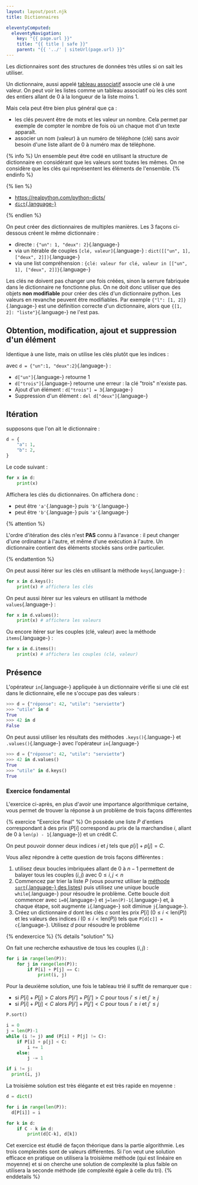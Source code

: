 ```yaml
---
layout: layout/post.njk
title: Dictionnaires

eleventyComputed:
  eleventyNavigation:
    key: "{{ page.url }}"
    title: "{{ title | safe }}"
    parent: "{{ '../' | siteUrl(page.url) }}"
---
```


Les dictionnaires sont des structures de données très utiles si on sait les utiliser.

Un dictionnaire, aussi appelé [tableau associatif](https://fr.wikipedia.org/wiki/Tableau_associatif) associe une clé à une valeur. On peut voir les listes comme un tableau associatif où les clés sont des entiers allant de 0 à la longueur de la liste moins 1.

Mais cela peut être bien plus général que ça :

- les clés peuvent être de mots et les valeur un nombre. Cela permet par exemple de compter le nombre de fois où un chaque mot d'un texte apparaît.
- associer un nom (valeur) à un numéro de téléphone (clé) sans avoir besoin d'une liste allant de 0 à numéro max de téléphone.

{% info %}
Un ensemble peut être codé en utilisant la structure de dictionnaire en considérant que les valeurs sont toutes les mêmes. On ne considère que les clés qui représentent les éléments de l'ensemble.
{% endinfo %}

{% lien %}

- <https://realpython.com/python-dicts/>
- [`dict`{.language-}](https://docs.python.org/fr/3/tutorial/datastructures.html#dictionaries)

{% endlien %}

On peut créer des dictionnaires de multiples manières. Les 3 façons ci-dessous créent le même dictionnaire :

- directe : `{"un": 1, "deux": 2}`{.language-}
- via un itérable de couples `[clé, valeur]`{.language-} : `dict([["un", 1], ["deux", 2]])`{.language-}
- via une list compréhension : `{clé: valeur for clé, valeur in [["un", 1], ["deux", 2]]}`{.language-}

Les clés ne doivent pas changer une fois créées, sinon la serrure fabriquée dans le dictionnaire ne fonctionne plus. On ne doit donc utiliser que des objets **non modifiable** pour créer des clés d'un dictionnaire python. Les valeurs en revanche peuvent être modifiables. Par exemple `{"l": [1, 2]}`{.language-} est une définition correcte d'un dictionnaire, alors que `{[1, 2]: "liste"}`{.language-} ne l'est pas.

## Obtention, modification, ajout et suppression d'un élément

Identique à une liste, mais on utilise les clés plutôt que les indices :

avec `d = {"un":1, "deux":2}`{.language-} :

- `d["un"]`{.language-} retourne 1
- `d["trois"]`{.language-} retourne une erreur : la clé "trois" n'existe pas.
- Ajout d'un élément : `d["trois"] = 3`{.language-}
- Suppression d'un élément : `del d["deux"]`{.language-}

## Itération

supposons que l'on ait le dictionnaire :

```python
d = {
    "a": 1,
    "b": 2,
}
```

Le code suivant :

```python
for x in d:
    print(x)
```

Affichera les clés du dictionnaires. On affichera donc :

- peut être `'a'`{.language-} puis `'b'`{.language-}
- peut être `'b'`{.language-} puis `'a'`{.language-}

{% attention %}

L'ordre d'itération des clés n'est **PAS** connu à l'avance : il peut changer d'une ordinateur à l'autre, et même d'une exécution à l'autre. Un dictionnaire contient des éléments stockés sans ordre particulier.

{% endattention %}

On peut aussi itérer sur les clés en utilisant la méthode `keys`{.language-} :

```python
for x in d.keys():
    print(x) # affichera les clés
```

On peut aussi itérer sur les valeurs en utilisant la méthode `values`{.language-} :

```python
for x in d.values():
    print(x) # affichera les valeurs
```

Ou encore itérer sur les couples (clé, valeur) avec la méthode `items`{.language-} :

```python
for x in d.items():
    print(x) # affichera les couples (clé, valeur)

```

## Présence

L'opérateur `in`{.language-} appliquée à un dictionnaire vérifie si une clé est dans le dictionnaire, elle ne s'occupe pas des valeurs :

```python
>>> d = {"réponse": 42, "utile": "serviette"}
>>> "utile" in d
True
>>> 42 in d
False
```

On peut aussi utiliser les résultats des méthodes `.keys()`{.language-} et `.values()`{.language-} avec l'opérateur `in`{.language-}

```python
>>> d = {"réponse": 42, "utile": "serviette"}
>>> 42 in d.values()
True
>>> "utile" in d.keys()
True
```

### Exercice fondamental

L'exercice ci-après, en plus d'avoir une importance algorithmique certaine, vous permet de trouver la réponse à un problème de trois façons différentes

{% exercice "Exercice final" %}
On possède une liste $P$ d'entiers correspondant à des prix ($P[i]$ correspond au prix de la marchandise $i$, allant de 0 à `len(p) - 1`{.language-}) et un crédit $C$.

On peut pouvoir donner deux indices $i$ et $j$ tels que $p[i] + p[j] = C$.

Vous allez répondre à cette question de trois façons différentes :

1. utilisez deux boucles imbriquées allant de $0$ à $n-1$ permettent de balayer tous les couples $(i, j)$ avec $0 \leq i, j < n$
2. Commencez par trier la liste $P$ (vous pourrez utiliser la [méthode `sort`{.language-} des listes](https://docs.python.org/fr/3/howto/sorting.html#sorting-basics)) puis utilisez une unique boucle `while`{.language-} pour résoudre le problème. Cette boucle doit commencer avec `i=0`{.language-} et `j=len(P)-1`{.language-} et, à chaque étape, soit augmente `i`{.language-} soit diminue `j`{.language-}.
3. Créez un dictionnaire $d$ dont les clés $c$ sont les prix $P[i]$ ($0 \leq i < \text{len}(P)$) et les valeurs des indices $i$ ($0 \leq i < \text{len}(P)$) tels que `P[d[c]] = c`{.language-}. Utilisez $d$ pour résoudre le problème

{% endexercice %}
{% details "solution" %}

On fait une recherche exhaustive de tous les couples $(i, j)$ :

```python
for i in range(len(P)):
    for j in range(len(P)):
        if P[i] + P[j] == C:
            print(i, j)

```

Pour la deuxième solution, une fois le tableau trié il suffit de remarquer que :

- si $P[i] + P[j] > C$ alors $P[i'] + P[j'] > C$ pour tous $i' \leq i$ et $j' \geq j$
- si $P[i] + P[j] < C$ alors $P[i'] + P[j'] < C$ pour tous $i' \geq i$ et $j' \leq j$

```python
P.sort()

i = 0
j = len(P)-1
while (i != j) and (P[i] + P[j] != C):
    if P[i] + p[j] < C:
        i += 1
    else:
        j -= 1

if i != j:
  print(i, j)
```

La troisième solution est très élégante et est très rapide en moyenne :

```python
d = dict()

for i in range(len(P)):
  d[P[i]] = i

for k in d:
    if C - k in d:
        print(d[C-k], d[k])
```

Cet exercice est étudié de façon théorique dans la partie algorithmie. Les trois complexités sont de valeurs différentes. Si l'on veut une solution efficace en pratique on utilisera la troisième méthode (qui est linéaire en moyenne) et si on cherche une solution de complexité la plus faible on utilisera la seconde méthode (de complexité égale à celle du tri).
{% enddetails %}
